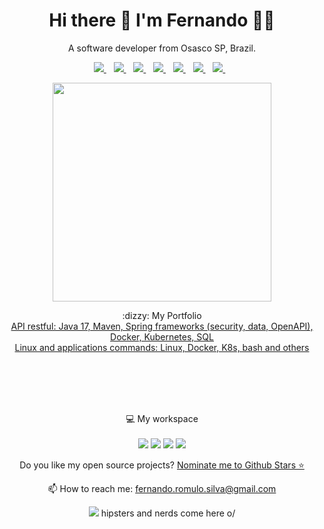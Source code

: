 <h1 align='center'>
  Hi there 👋 I'm Fernando 👨‍💻
</h1>

<p align='center'>
  A software developer from Osasco SP, Brazil.
</p>

<p align='center'>
  
  <a href="https://www.linkedin.com/in/fernando-romulo-da-silva-253678136/">
    <img src="https://img.shields.io/badge/linkedin-%230077B5.svg?&style=for-the-badge&logo=linkedin&logoColor=white" />
  </a>&nbsp;&nbsp;
  <a href="http://www.cambly.com/en/certificate/verify/7331dc16">
    <img src="https://img.shields.io/badge/Cambly-orange?&style=for-the-badge&logo=cambly&logoColor=white" />
  </a>&nbsp;&nbsp;   
  <a href="https://www.instagram.com/fernandoromuloda">
    <img src="https://img.shields.io/badge/instagram-%23E4405F.svg?&style=for-the-badge&logo=instagram&logoColor=white" />        
  </a>&nbsp;&nbsp;
  <a href="https://www.facebook.com/fernando.romulodasilva">
    <img src="https://img.shields.io/badge/Facebook-1877F2?style=for-the-badge&logo=facebook&logoColor=white" />        
  </a>&nbsp;&nbsp;
  <a href="https://twitter.com/intent/follow?screen_name=nandao_romulo">
    <img src="https://img.shields.io/badge/Twitter-1DA1F2?style=for-the-badge&logo=twitter&logoColor=white" />        
  </a>&nbsp;&nbsp;
  <a href="https://stackoverflow.com/users/9867064/fernando">
    <img src="https://img.shields.io/badge/Stack_Overflow-FE7A16?style=for-the-badge&logo=stack-overflow&logoColor=white" />        
  </a>&nbsp;&nbsp;
  <a href="https://www.facebook.com/fernando.romulodasilva">
    <img src="https://img.shields.io/badge/Steam-000000?style=for-the-badge&logo=steam&logoColor=white" />        
  </a>&nbsp;&nbsp;
</p>

<p align='center'>
  <a href="#"><img src="https://github-readme-stats.vercel.app/api?username=fernando-romulo-silva&show_icons=true&count_private=true&theme=dark" width="350"></a>
</p>

<p align='center'>
  :dizzy: My Portfolio<br/>
  <a href="https://github.com/fernando-romulo-silva/image-converter-service">
    API restful: Java 17, Maven, Spring frameworks (security, data, OpenAPI), Docker, Kubernetes, SQL
  </a><br/> 
  <a href="https://github.com/fernando-romulo-silva/useful-linux-scripts">
    Linux and applications commands: Linux, Docker, K8s, bash and others
  </a><br/><br/>
</p>
<br/>
<br/>
<br/>
<p align='center'>
  💻 My workspace<br/><br/>
  <img src="https://img.shields.io/badge/ubuntu-%2020.04-red?&style=for-the-badge&logo=linux&logoColor=white" />
  <img src="https://img.shields.io/badge/ryzen-%203900x-red?&style=for-the-badge&logo=amd&logoColor=white" />
  <img src="https://img.shields.io/badge/RAM-64GB-red?&style=for-the-badge&logoColor=white" />
  <img src="https://img.shields.io/badge/Randeon-%20RX550-red?&style=for-the-badge&logo=amd&logoColor=white" />
</p>

<p align='center'>
  Do you like my open source projects? <a href='https://stars.github.com/nominate/'>Nominate me to Github Stars ⭐</a>
</p>

<p align='center'>
  📫 How to reach me: <a href='mailto:fernando.romulo.silva@gmail.com'>fernando.romulo.silva@gmail.com</a>
</p>
<p align='center'>
  <a href="#"><img src="https://badges.pufler.dev/visits/fernando-romulo-silva/fernando-romulo-silva"></a> hipsters and nerds come here o/
</p>
